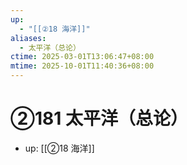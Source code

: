 ```yaml
---
up:
  - "[[②18 海洋]]"
aliases:
  - 太平洋（总论）
ctime: 2025-03-01T13:06:47+08:00
mtime: 2025-10-01T11:40:36+08:00
---
```


# ②181 太平洋（总论）

- up: [[②18 海洋]]
